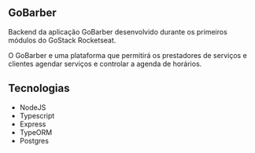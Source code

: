 ## GoBarber

Backend da aplicação GoBarber desenvolvido durante os primeiros módulos do GoStack Rocketseat.

O GoBarber e uma plataforma que permitirá os prestadores de serviços e clientes agendar serviços e controlar a agenda de horários.

## Tecnologias 

- NodeJS
- Typescript
- Express
- TypeORM
- Postgres
